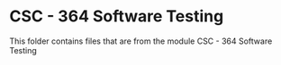 # CSC - 364 Software Testing

This folder contains files that are from the module CSC - 364 Software Testing 

